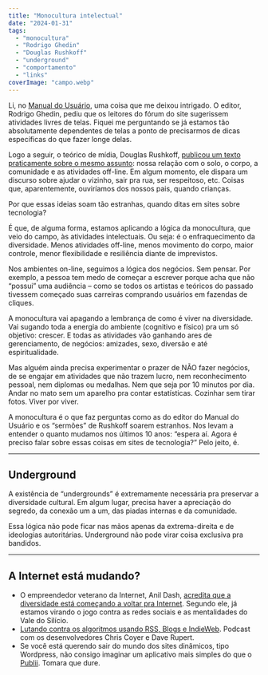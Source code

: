 ```yaml
---
title: "Monocultura intelectual"
date: "2024-01-31"
tags: 
  - "monocultura"
  - "Rodrigo Ghedin"
  - "Douglas Rushkoff"
  - "underground"
  - "comportamento"
  - "links"
coverImage: "campo.webp"
---
```


Li, no [Manual do Usuário](https://manualdousuario.net/orbita-post/sugestoes-de-atividades-livres-de-telas/), uma coisa que me deixou intrigado. O editor, Rodrigo Ghedin, pediu que os leitores do fórum do site sugerissem atividades livres de telas. Fiquei me perguntando se já estamos tão absolutamente dependentes de telas a ponto de precisarmos de dicas específicas do que fazer longe delas.

Logo a seguir, o teórico de mídia, Douglas Rushkoff, [publicou um texto praticamente sobre o mesmo assunto](https://rushkoff.substack.com/p/transcendence-is-for-losers): nossa relação com o solo, o corpo, a comunidade e as atividades off-line. Em algum momento, ele dispara um discurso sobre ajudar o vizinho, sair pra rua, ser respeitoso, etc. Coisas que, aparentemente, ouviríamos dos nossos pais, quando crianças.

Por que essas ideias soam tão estranhas, quando ditas em sites sobre tecnologia?

É que, de alguma forma, estamos aplicando a lógica da monocultura, que veio do campo, às atividades intelectuais. Ou seja: é o enfraquecimento da diversidade. Menos atividades off-line, menos movimento do corpo, maior controle, menor flexibilidade e resiliência diante de imprevistos.

Nos ambientes on-line, seguimos a lógica dos negócios. Sem pensar. Por exemplo, a pessoa tem medo de começar a escrever porque acha que não “possui” uma audiência – como se todos os artistas e teóricos do passado tivessem começado suas carreiras comprando usuários em fazendas de cliques.

A monocultura vai apagando a lembrança de como é viver na diversidade. Vai sugando toda a energia do ambiente (cognitivo e físico) pra um só objetivo: crescer. E todas as atividades vão ganhando ares de gerenciamento, de negócios: amizades, sexo, diversão e até espiritualidade.

Mas alguém ainda precisa experimentar o prazer de NÃO fazer negócios, de se engajar em atividades que não trazem lucro, nem reconhecimento pessoal, nem diplomas ou medalhas. Nem que seja por 10 minutos por dia. Andar no mato sem um aparelho pra contar estatísticas. Cozinhar sem tirar fotos. Viver por viver.

A monocultura é o que faz perguntas como as do editor do Manual do Usuário e os “sermões” de Rushkoff soarem estranhos. Nos levam a entender o quanto mudamos nos últimos 10 anos: “espera aí. Agora é preciso falar sobre essas coisas em sites de tecnologia?” Pelo jeito, é.

---

## Underground

A existência de “undergrounds” é extremamente necessária pra preservar a diversidade cultural. Em algum lugar, precisa haver a apreciação do segredo, da conexão um a um, das piadas internas e da comunidade.

Essa lógica não pode ficar nas mãos apenas da extrema-direita e de ideologias autoritárias. Underground não pode virar coisa exclusiva pra bandidos.

---

## A Internet está mudando?

- O empreendedor veterano da Internet, Anil Dash, [acredita que a diversidade está começando a voltar pra Internet](https://www.rollingstone.com/culture/culture-commentary/internet-future-about-to-get-weird-1234938403/). Segundo ele, já estamos virando o jogo contra as redes sociais e as mentalidades do Vale do Silício.
- [Lutando contra os algoritmos usando RSS, Blogs e IndieWeb](https://shoptalkshow.com/599/). Podcast com os desenvolvedores Chris Coyer e Dave Rupert.
- Se você está querendo sair do mundo dos sites dinâmicos, tipo Wordpress, não consigo imaginar um aplicativo mais simples do que o [Publii](https://getpublii.com/). Tomara que dure.